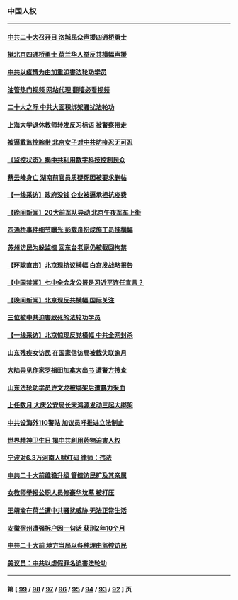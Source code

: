 ### 中国人权
---
#### [中共二十大召开日 洛城民众声援四通桥勇士](../../pages/ncid278/n13846810.md?10171245) 
#### [挺北京四通桥勇士 荷兰华人举反共横幅声援](../../pages/ncid278/n13846812.md?10171245) 
#### [中共以疫情为由加重迫害法轮功学员](../../pages/ncid278/n13845591.md?10171245) 
#### [油管热门视频 网站代理 翻墙必看视频](http://132.145.103.77:81/youtube.html?10171245)
#### [二十大之际 中共大面积绑架骚扰法轮功](../../pages/ncid278/n13846381.md?10171245) 
#### [上海大学退休教师转发反习标语 被警察带走](../../pages/ncid278/n13846408.md?10171245) 
#### [被逼戴监控腕带 北京女子对中共防疫忍无可忍](../../pages/ncid278/n13846301.md?10171245) 
#### [《监控状态》揭中共利用数字科技控制民众](../../pages/ncid278/n13846272.md?10171245) 
#### [蔡云峰身亡 湖南前官员质疑死因被要求删帖](../../pages/ncid278/n13845966.md?10171245) 
#### [【一线采访】政府没钱 企业被逼承担抗疫费](../../pages/ncid278/n13845946.md?10171245) 
#### [【晚间新闻】20大前军队异动 北京午夜军车上街](../../pages/ncid278/n13845997.md?10171245) 
#### [四通桥事件细节曝光 彭载舟扮成施工员挂横幅](../../pages/ncid278/n13845625.md?10171245) 
#### [苏州访民为躲监控 回东台老家仍被截回拘禁](../../pages/ncid278/n13845585.md?10171245) 
#### [【环球直击】北京现抗议横幅 白宫发战略报告](../../pages/ncid278/n13845283.md?10171245) 
#### [【中国禁闻】七中全会发公报是习近平连任宣言？](../../pages/ncid278/n13845253.md?10171245) 
#### [【晚间新闻】北京现反共横幅 国际关注](../../pages/ncid278/n13845252.md?10171245) 
#### [三位被中共迫害致死的法轮功学员](../../pages/ncid278/n13843974.md?10171245) 
#### [【一线采访】北京惊现反党横幅 中共全网封杀](../../pages/ncid278/n13844506.md?10171245) 
#### [山东残疾女访民 在国家信访局被截失联逾月](../../pages/ncid278/n13844642.md?10171245) 
#### [大陆异见作家罗祖田加拿大出书 遭警方搜查](../../pages/ncid278/n13843709.md?10171245) 
#### [山东法轮功学员许文龙被绑架后遭暴力采血](../../pages/ncid278/n13842524.md?10171245) 
#### [上任数月 大庆公安局长宋鸿源发动三起大绑架](../../pages/ncid278/n13841775.md?10171245) 
#### [中共设海外110警站 加议员吁推进立法制止](../../pages/ncid278/n13843260.md?10171245) 
#### [世界精神卫生日 揭中共利用药物迫害人权](../../pages/ncid278/n13843019.md?10171245) 
#### [宁波对6.3万河南人赋红码 律师：违法](../../pages/ncid278/n13842291.md?10171245) 
#### [中共二十大前维稳升级 管控访民扩及其亲属](../../pages/ncid278/n13842240.md?10171245) 
#### [女教师举报公职人员修豪华坟墓 被打压](../../pages/ncid278/n13841765.md?10171245) 
#### [王靖渝在荷兰遭中共骚扰威胁 无法正常生活](../../pages/ncid278/n13841496.md?10171245) 
#### [安徽宿州遭强拆户因一句话 获刑2年10个月](../../pages/ncid278/n13841475.md?10171245) 
#### [中共二十大前 地方当局以各种理由监控访民](../../pages/ncid278/n13841281.md?10171245) 
#### [美议员：中共以虚假罪名迫害法轮功](../../pages/ncid278/n13841083.md?10171245) 

---
#### 第 [ [99](./99.md?10171245) / [98](./98.md?10171245) / [97](./97.md?10171245) / [96](./96.md?10171245) / [95](./95.md?10171245) / [94](./94.md?10171245) / [93](./93.md?10171245) / [92](./92.md?10171245) ] 页
